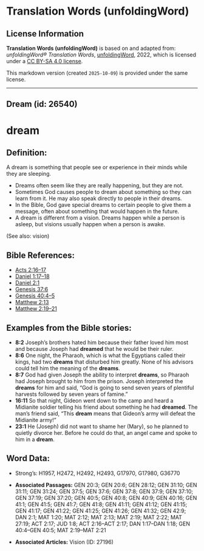 # Translation Words (unfoldingWord)

## License Information

**Translation Words (unfoldingWord)** is based on and adapted from: _unfoldingWord® Translation Words_, [unfoldingWord](https://unfoldingword.org/utw), 2022, which is licensed under a [CC BY-SA 4.0 license](https://creativecommons.org/licenses/by-sa/4.0/legalcode.en).

This markdown version (created `2025-10-09`) is provided under the same license.



--------------------------------

## Dream (id: 26540)

dream
=====

Definition:
-----------

A dream is something that people see or experience in their minds while they are sleeping.

* Dreams often seem like they are really happening, but they are not.
* Sometimes God causes people to dream about something so they can learn from it. He may also speak directly to people in their dreams.
* In the Bible, God gave special dreams to certain people to give them a message, often about something that would happen in the future.
* A dream is different from a vision. Dreams happen while a person is asleep, but visions usually happen when a person is awake.

(See also: vision)

Bible References:
-----------------

* [Acts 2:16–17](https://ref.ly/Acts2:16-Acts2:17)
* [Daniel 1:17–18](https://ref.ly/Dan1:17-Dan1:18)
* [Daniel 2:1](https://ref.ly/Dan2:1)
* [Genesis 37:6](https://ref.ly/Gen37:6)
* [Genesis 40:4–5](https://ref.ly/Gen40:4-Gen40:5)
* [Matthew 2:13](https://ref.ly/Matt2:13)
* [Matthew 2:19–21](https://ref.ly/Matt2:19-Matt2:21)

Examples from the Bible stories:
--------------------------------

* **8:2** Joseph’s brothers hated him because their father loved him most and because Joseph had **dreamed** that he would be their ruler.
* **8:6** One night, the Pharaoh, which is what the Egyptians called their kings, had two **dreams** that disturbed him greatly. None of his advisors could tell him the meaning of the **dreams**.
* **8:7** God had given Joseph the ability to interpret **dreams**, so Pharaoh had Joseph brought to him from the prison. Joseph interpreted the **dreams** for him and said, “God is going to send seven years of plentiful harvests followed by seven years of famine.”
* **16:11** So that night, Gideon went down to the camp and heard a Midianite soldier telling his friend about something he had **dreamed**. The man’s friend said, “This **dream** means that Gideon’s army will defeat the Midianite army!”
* **23:1** He (Joseph) did not want to shame her (Mary), so he planned to quietly divorce her. Before he could do that, an angel came and spoke to him in a **dream**.

Word Data:
----------

* Strong’s: H1957, H2472, H2492, H2493, G17970, G17980, G36770

* **Associated Passages:** GEN 20:3; GEN 20:6; GEN 28:12; GEN 31:10; GEN 31:11; GEN 31:24; GEN 37:5; GEN 37:6; GEN 37:8; GEN 37:9; GEN 37:10; GEN 37:19; GEN 37:20; GEN 40:5; GEN 40:8; GEN 40:9; GEN 40:16; GEN 41:1; GEN 41:5; GEN 41:7; GEN 41:8; GEN 41:11; GEN 41:12; GEN 41:15; GEN 41:17; GEN 41:22; GEN 41:25; GEN 41:26; GEN 41:32; GEN 42:9; DAN 2:1; MAT 1:20; MAT 2:12; MAT 2:13; MAT 2:19; MAT 2:22; MAT 27:19; ACT 2:17; JUD 1:8; ACT 2:16–ACT 2:17; DAN 1:17–DAN 1:18; GEN 40:4–GEN 40:5; MAT 2:19–MAT 2:21
* **Associated Articles:** Vision (ID: 27196)

